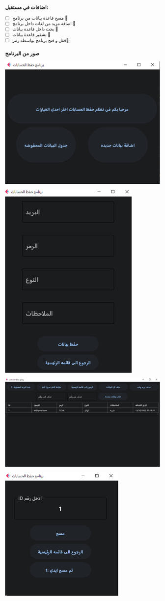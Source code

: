 
### اضافات في مستقبل:
- [ ] مسح قاعدة بيانات من برنامج :tada:
- [ ] اضافة مزيد من لغات داخل برنامج :tada:
- [ ] بحث داخل قاعدة بيانات :tada:
- [ ] تشفير قاعدة بيانات :tada:
- [ ] قفل و فتح برنامج بواسطة رمز:tada:
### صور من البرنامج


![Home App](https://github.com/Ali-Adnan219/Email-saving-system-2/blob/main/image/img-1.png)

![Home App](https://github.com/Ali-Adnan219/Email-saving-system-2/blob/main/image/img-2.png)

![Home App](https://github.com/Ali-Adnan219/Email-saving-system-2/blob/main/image/img-3.png)

![Home App](https://github.com/Ali-Adnan219/Email-saving-system-2/blob/main/image/img-4.png)



 

